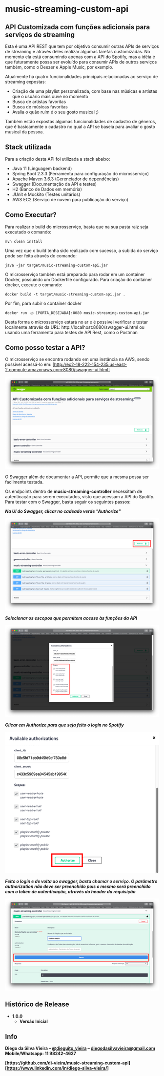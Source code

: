 # music-streaming-custom-api

## API Customizada com funções adicionais para serviços de streaming

Esta é uma API REST que tem por objetivo consumir outras APIs de serviços de streaming e através deles realizar algumas tarefas customizadas. No momento ela está consumindo apenas com a API do Spotify, mas a idéia é que futuramente possa ser evoluído para consumir APIs de outros serviços também, como o Deezer e Apple Music, por exemplo.

Atualmente há quatro funcionalidades principais relacionadas ao serviço de streaming expostas:
- Criação de uma playlist personalizada, com base nas músicas e artistas que o usuário mais ouve no momento
- Busca de artistas favoritas
- Busca de músicas favoritas
- Avalia o quão ruim é o seu gosto musical ;)

Também estão expostas algumas funcionalidades de cadastro de gêneros, que é basicamente o cadastro no qual a API se baseia para avaliar o gosto musical da pessoa.

## Stack utilizada

Para a criação desta API foi utilizada a stack abaixo:

- Java 11 (Linguagem backend)
- Spring Boot 2.3.3 (Ferramenta para configuração do microsserviço)
- Apache Maven 3.6.3 (Gerenciador de dependências)
- Swagger (Documentação da API e testes)
- H2 (Banco de Dados em memória)
- JUnit e Mockito (Testes unitários)
- AWS EC2 (Serviço de nuvem para publicação do serviço)

## Como Executar?

Para realizar o build do microsserviço, basta que na sua pasta raiz seja executado o comando:

```shell
mvn clean install
```

Uma vez que o build tenha sido realizado com sucesso, a subida do serviço pode ser feita através do comando:

```shell
java -jar target/music-streaming-custom-api.jar
```

O microsserviço também está preparado para rodar em um container Docker, possuindo um Dockerfile configurado. 
Para criação do container docker, execute o comando:

```shell
docker build -t target/music-streaming-custom-api.jar .
```

Por fim, para subir o container docker

```shell
docker run -p [PORTA_DESEJADA]:8080 music-streaming-custom-api.jar
```
Desta forma o microsserviço estará no ar e é possivel verificar e testar localmente através da URL:
http://localhost:8080/swagger-ui.html ou usando uma ferramenta para testes de API Rest, como o Postman


## Como posso testar a API?

O microsserviço se encontra rodando em uma instância na AWS, sendo possível acessá-lo em:
[http://ec2-18-222-154-235.us-east-2.compute.amazonaws.com:8080/swagger-ui.html]

<img src="https://github.com/di-vieira/my-images/blob/master/Tela%20principal%20Swagger.png"/>

O Swagger além de documentar a API, permite que a mesma possa ser facilmente testada.

Os endpoints dentro de <b>music-streaming-controller</b> necessitam de autenticação para serem executados, visto que acessam a API do Spotify. Para testar com o Swagger, basta seguir os seguintes passos:


<b><i>Na UI do Swagger, clicar no cadeado verde "Authorize"</i><b>

<img src="https://github.com/di-vieira/my-images/blob/master/Authorize.png"/>


<b><i>Selecionar os escopos que permitem acesso às funções da API</i><b>

<img src="https://github.com/di-vieira/my-images/blob/master/Authorize2.png"/>


<b><i>Clicar em Authorize para que seja feito o login no Spotify</i><b>

<img src="https://github.com/di-vieira/my-images/blob/master/Authorize3.png"/>


<b><i>Feito o login e de volta ao swagger, basta chamar o serviço. O parâmetro authorization não deve ser preenchido pois o mesmo será preenchido com o token de autenticação, através do header da requisição</i><b>

<img src="https://github.com/di-vieira/my-images/blob/master/create_playlist.png"/>



## Histórico de Release

* 1.0.0
    * Versão Inicial

## Info

Diego da Silva Vieira – [@dieguito_vieira](https://twitter.com/dieguito_vieira) – diegodasilvavieira@gmail.com
Mobile/Whatsapp: 11 98242-4627

[https://github.com/di-vieira/music-streaming-custom-api]
[https://www.linkedin.com/in/diego-silva-vieira/]
